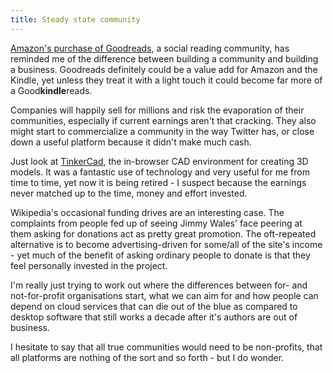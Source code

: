 ```yaml
---
title: Steady state community
---
```

[Amazon's purchase of Goodreads](http://phx.corporate-ir.net/phoenix.zhtml?c=97664&p=irol-newsArticle&ID=1801561&highlight=), a social reading community, has reminded me of the difference between building a community and building a business. Goodreads definitely could be a value add for Amazon and the Kindle, yet unless they treat it with a light touch it could become far more of a Good**kindle**reads.
<!--more-->

Companies will happily sell for millions and risk the evaporation of their communities, especially if current earnings aren't that cracking. They also might start to commercialize a community in the way Twitter has, or close down a useful platform because it didn't make much cash.

Just look at [TinkerCad](https://tinkercad.com), the in-browser CAD environment for creating 3D models. It was a fantastic use of technology and very useful for me from time to time, yet now it is being retired - I suspect because the earnings never matched up to the time, money and effort invested.

Wikipedia's occasional funding drives are an interesting case. The complaints from people fed up of seeing Jimmy Wales' face peering at them asking for donations act as pretty great promotion. The oft-repeated alternative is to become advertising-driven for some/all of the site's income - yet much of the benefit of asking ordinary people to donate is that they feel personally invested in the project.

I'm really just trying to work out where the differences between for- and not-for-profit organisations start, what we can aim for and how people can depend on cloud services that can die out of the blue as compared to desktop software that still works a decade after it's authors are out of business.

I hesitate to say that all true communities would need to be non-profits, that all platforms are nothing of the sort and so forth - but I do wonder.
